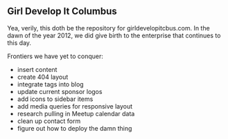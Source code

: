 ## Girl Develop It Columbus

Yea, verily, this doth be the repository for girldevelopitcbus.com. In the dawn of the year 2012, we did give birth to the enterprise that continues to this day.

Frontiers we have yet to conquer:

* insert content
* create 404 layout
* integrate tags into blog
* update current sponsor logos
* add icons to sidebar items
* add media queries for responsive layout
* research pulling in Meetup calendar data
* clean up contact form
* figure out how to deploy the damn thing